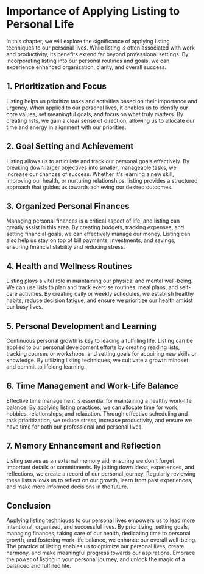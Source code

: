 Importance of Applying Listing to Personal Life
===========================================================

In this chapter, we will explore the significance of applying listing techniques to our personal lives. While listing is often associated with work and productivity, its benefits extend far beyond professional settings. By incorporating listing into our personal routines and goals, we can experience enhanced organization, clarity, and overall success.

**1. Prioritization and Focus**
-------------------------------

Listing helps us prioritize tasks and activities based on their importance and urgency. When applied to our personal lives, it enables us to identify our core values, set meaningful goals, and focus on what truly matters. By creating lists, we gain a clear sense of direction, allowing us to allocate our time and energy in alignment with our priorities.

**2. Goal Setting and Achievement**
-----------------------------------

Listing allows us to articulate and track our personal goals effectively. By breaking down larger objectives into smaller, manageable tasks, we increase our chances of success. Whether it's learning a new skill, improving our health, or nurturing relationships, listing provides a structured approach that guides us towards achieving our desired outcomes.

**3. Organized Personal Finances**
----------------------------------

Managing personal finances is a critical aspect of life, and listing can greatly assist in this area. By creating budgets, tracking expenses, and setting financial goals, we can effectively manage our money. Listing can also help us stay on top of bill payments, investments, and savings, ensuring financial stability and reducing stress.

**4. Health and Wellness Routines**
-----------------------------------

Listing plays a vital role in maintaining our physical and mental well-being. We can use lists to plan and track exercise routines, meal plans, and self-care activities. By creating daily or weekly schedules, we establish healthy habits, reduce decision fatigue, and ensure we prioritize our health amidst our busy lives.

**5. Personal Development and Learning**
----------------------------------------

Continuous personal growth is key to leading a fulfilling life. Listing can be applied to our personal development efforts by creating reading lists, tracking courses or workshops, and setting goals for acquiring new skills or knowledge. By utilizing listing techniques, we cultivate a growth mindset and commit to lifelong learning.

**6. Time Management and Work-Life Balance**
--------------------------------------------

Effective time management is essential for maintaining a healthy work-life balance. By applying listing practices, we can allocate time for work, hobbies, relationships, and relaxation. Through effective scheduling and task prioritization, we reduce stress, increase productivity, and ensure we have time for both our professional and personal lives.

**7. Memory Enhancement and Reflection**
----------------------------------------

Listing serves as an external memory aid, ensuring we don't forget important details or commitments. By jotting down ideas, experiences, and reflections, we create a record of our personal journey. Regularly reviewing these lists allows us to reflect on our growth, learn from past experiences, and make more informed decisions in the future.

Conclusion
----------

Applying listing techniques to our personal lives empowers us to lead more intentional, organized, and successful lives. By prioritizing, setting goals, managing finances, taking care of our health, dedicating time to personal growth, and fostering work-life balance, we enhance our overall well-being. The practice of listing enables us to optimize our personal lives, create harmony, and make meaningful progress towards our aspirations. Embrace the power of listing in your personal journey, and unlock the magic of a balanced and fulfilled life.
